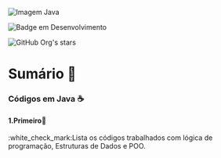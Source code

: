 
![Imagem Java](https://user-images.githubusercontent.com/75958253/163387373-dad495b8-facb-4395-962a-cea8498df030.png)

![Badge em Desenvolvimento](http://img.shields.io/static/v1?label=STATUS&message=EM%20DESENVOLVIMENTO&color=GREEN&style=for-the-badge)

![GitHub Org's stars](https://img.shields.io/github/stars/DevPovoa?style=social)


# Sumário :bookmark_tabs:
### Códigos em Java :coffee: 

#### 1.Primeiro:pushpin: 
<p>:white_check_mark:Lista os códigos trabalhados com lógica de 
programação, Estruturas de Dados e POO.<p/>
